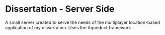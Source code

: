 # Dissertation - Server Side

A small server created to serve the needs of the multiplayer location-based application of my dissertation. Uses the Aqueduct framework.
